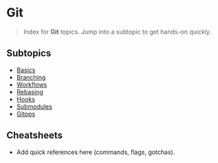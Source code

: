 # Git

> Index for **Git** topics. Jump into a subtopic to get hands-on quickly.

## Subtopics
<!-- SUBTOPICS_INDEX_START -->
- [Basics](./basics/README.md)
- [Branching](./branching/README.md)
- [Workflows](./workflows/README.md)
- [Rebasing](./rebasing/README.md)
- [Hooks](./hooks/README.md)
- [Submodules](./submodules/README.md)
- [Gitops](./gitops/README.md)
<!-- SUBTOPICS_INDEX_END -->

## Cheatsheets
- Add quick references here (commands, flags, gotchas).
